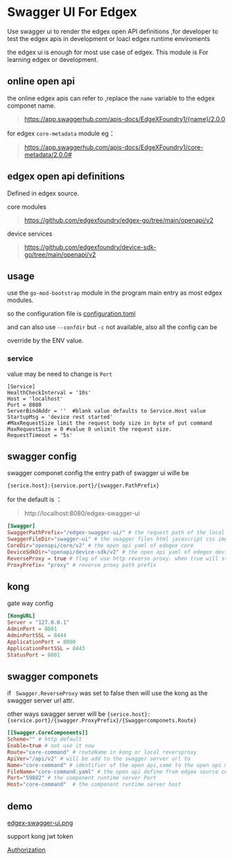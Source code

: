 # Swagger UI For Edgex

Use swagger ui to render the edgex open API definitions ,for developer to test the edgex apis in development or loacl edgex runtime enviroments


the edgex ui is enough for most use case of edgex. This  module is  For learning  edgex or development. 

## online open api
the online edgex apis can refer to ,replace the `name` variable to the edgex componet name.

> https://app.swaggerhub.com/apis-docs/EdgeXFoundry1/{name}/2.0.0

for edgex `core-metadata` module eg：

> https://app.swaggerhub.com/apis-docs/EdgeXFoundry1/core-metadata/2.0.0#

## edgex open api definitions
Defined in edgex source.

core modules
> https://github.com/edgexfoundry/edgex-go/tree/main/openapi/v2

device services
> https://github.com/edgexfoundry/device-sdk-go/tree/main/openapi/v2

## usage
use the `go-mod-bootstrap` module in the program main entry as most  edgex modules.

so the configuration file is  [configuration.toml](./cmd/res/configuration.toml)

and can also use `--confdir` but `-c` not available, also all the config can be 

override by the ENV  value.

### service 
value may be need to change is  `Port`  
```
[Service]
HealthCheckInterval = '10s'
Host = 'localhost'
Port = 8080
ServerBindAddr = ''  #blank value defaults to Service.Host value
StartupMsg = 'device rest started'
#MaxRequestSize limit the request body size in byte of put command
MaxRequestSize = 0 #value 0 unlimit the request size.
RequestTimeout = '5s'
```

## swagger config 
swagger componet config
the entry path of swagger ui wille be

`{serice.host}:{service.port}/{swagger.PathPrefix}`

for the default is ：

> http://localhost:8080/edgex-swagger-ui


```toml
[Swagger]
SwaggerPathPrefix="/edgex-swagger-ui/" # the request path of the local swagger url  
SwaggerFileDir="swagger-ui" # the swagger files html javascript css imgs
CoreDir="openapi/core/v2" # the open api yaml of edegex core 
DeviceSdkDir="openapi/device-sdk/v2" # the open api yaml of edegex deviceservice
ReverseProxy = true # flag of use http reverse proxy. when true will start a reversporxy for all the swagger componets 
ProxyPrefix= "proxy" # reverse proxy path prefix 
```

## kong 

gate way config 

```toml
[KongURL]
Server = "127.0.0.1"
AdminPort = 8001
AdminPortSSL = 8444
ApplicationPort = 8000
ApplicationPortSSL = 8443
StatusPort = 8001

```

## swagger componets
if ` Swagger.ReverseProxy` was set to false then will use the kong
as the swagger server url attr.

other ways swagger server will be `{serice.host}:{service.port}/{swagger.ProxyPrefix}/{Swaggercomponets.Route}`


```toml
[[Swagger.CoreComponents]]
Scheme="" # http default
Enable=true # not use it now
Route="core-command" # routeName in kong or local reversproxy
ApiVer="/api/v2" # will be add to the swagger server url to 
Name="core-command" # identifier of the open api,same to the open api modul
FileName="core-command.yaml" # the open api define from edgex source code 
Port="59882" # the component runtime server Port 
Host="core-command"  # the component runtime server host 
```


## demo
[edgex-swagger-ui.png](./imges/edgex-swagger-ui.png)


support kong jwt token

[Authorization](./imges/Authorization.png)